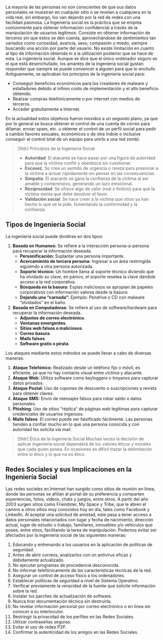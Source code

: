 La mayoría de las personas no son conscientes de que sus datos personales se muestran en cualquier sitio o se revelan a cualquiera en la vida real, sin embargo, los van dejando por la red de redes con una facilidad pasmosa. 
La Ingeniería social es la práctica que se emplea comúnmente para obtener información confidencial a través de la manipulación de usuarios legítimos. Consiste en obtener información de terceros sin que estos se den cuenta, aprovechándose de sentimientos tan variados como curiosidad, avaricia, sexo, compasión o miedo, siempre buscando una acción por parte del usuario. No existe limitación en cuanto al tipo de información obtenida ni a la utilización posterior que se hace de esta. La ingeniería social.
Aunque se dice que el único ordenador seguro es el que está desenchufado, los amantes de la ingeniería social gustan responder que siempre se puede convencer a alguien para que lo enchufe.  Antiguamente, se aplicaban los principios de la ingeniería social para:
- Conseguir beneficios económicos para los creadores de malware y estafadores debido al ínfimo costo de implementación y el alto beneficio obtenido.
- Realizar compras telefónicamente o por internet con medios de terceros.
- Acceder gratuitamente a Internet.

En la actualidad estos objetivos fueron movidos a un segundo plano, ya que por lo general se busca obtener el control de una cuenta de correo para difamar, enviar spam, etc. u obtener el control de un perfil social para pedir a cambio favores sexuales, económicos o de otra índole o inclusive conseguir el control total de un equipo para unirlo a una red zombi.
>[!tldr] Principios de la Ingeniería Social
>- **Autoridad**: El atacante se hace pasar por una figura de autoridad para que la víctima confíe y obedezca sin cuestionar.
>- **Escasez**: Se crea un sentido de urgencia o rareza para presionar a la víctima a actuar rápidamente sin pensar en las consecuencias.
>- **Simpatía**: El atacante se gana la confianza de la víctima al ser amable y comprensivo, generando un lazo emocional.
>- **Reciprocidad**: Se ofrece algo de valor (real o ficticio) para que la víctima sienta que debe devolver el favor.
>- **Validación social**: Se hace creer a la víctima que otros ya han hecho lo que se le pide, fomentando la conformidad y la confianza.
## Tipos de Ingeniería Social
La ingeniería social puede dividirse en dos tipos:
1. **Basada en Humanos:** Se refiere a la interacción persona-a-persona para recuperar la información deseada.
	- **Personificación:** Suplantar una persona importante.
	- **Acercamiento de tercera persona:** Ingresar a un área restringida siguiendo a otra persona autorizada.
	- **Soporte técnico:** Un hombre llama al soporte técnico diciendo que ha olvidado su clave, en pánico, el soporte resetea la clave dándole acceso a la red corporativa.
	- **Búsqueda en la basura:** Espías maliciosos se apropian de papeles corporativos con información valiosa desde la basura.
	- **Dejando una “carnada”:** Ejemplo: Pendrive o CD con malware “olvidados” en el baño.
2. **Basada en Computadoras:** Se refiere al uso de software/hardware para recuperar la información deseada.
	- **Adjuntos de correo electrónico**.
	- **Ventanas emergentes**.
	- **Sitios web falsos o maliciosos**.
	- **Correo basura**.
	- **Mails falsos**.
	- **Software gratis o pirata**.

Los ataques mediante estos métodos se puede llevar a cabo de diversas maneras:
1. **Ataque Telefónico:** Realizado desde un teléfono fijo o móvil, es eficiente, ya que no hay contacto visual entre víctima y atacante.
2. **Ataque Web:** Utiliza software como keyloggers o troyanos para capturar datos privados.
3. **Ataque Postal:** Uso de cupones de descuento o suscripciones a revista para obtener claves.
4. **Ataque SMS:** Envío de mensajes falsos para robar saldo o datos personales.
5. **Phishing**: Uso de sitios “réplica” de páginas web legítimas para capturar credenciales de usuarios ingenuos.
6. **Mails falsos**: El correo puede ser falsificado fácilmente. Las personas tienden a confiar mucho en lo que una persona conocida y con autoridad les solicita vía mail.

>[!tldr] Ética de la Ingeniería Social
>Muchas veces la decisión de aplicar ingeniería social dependerá de los valores éticos y morales que cada quien posea. En ocasiones es difícil trazar la delimitación entre lo ético y lo que no es ético.
## Redes Sociales y sus Implicaciones en la Ingeniería Social
Las redes sociales en Internet han surgido como sitios de reunión en línea, donde las personas se afilian al portal de su preferencia y comparten experiencias, fotos, videos, chats y juegos, entre otros.  A partir del año 2003 surgen sitios como Friendster, My Space y Tribe, que le abren el camino a otros sitios muy conocidos hoy en día, tales como Facebook y LinkedIn.
Al aceptar una solicitud de amistad, este pasa a tener acceso a datos personales relacionados con lugar y fecha de nacimiento, dirección actual, lugar de estudio o trabajo, familiares, inmuebles y/o vehículos que posee, entre otros, facilitando la tarea de manipulación. Podemos evitar ser afectados por la ingeniería social de las siguientes maneras:

1. Educando y entrenando a los usuarios en la aplicación de políticas de seguridad.
2. Antes de abrir correos, analizarlos con un antivirus eficaz y debidamente actualizado.
3. No ejecutar programas de procedencia desconocida.
4. No informar telefónicamente de las características técnicas de la red.
5. Asegurar un control de acceso físico a los ordenadores.
6. Establecer políticas de seguridad a nivel de Sistema Operativo.
7. Verificar previamente la veracidad de la fuente que solicite información sobre la red.
8. Instalar los parches de actualización de software.
9. Nunca tirar documentación técnica sin destruirla.
10. No revelar información personal por correo electrónico o en línea sin conocer a su interlocutor.
11. Restringir la privacidad de los perfiles en las Redes Sociales.
12. Utilizar contraseñas seguras.
13. Evitar el uso de redes P2P.
14. Confirmar la autenticidad de los amigos en las Redes Sociales.